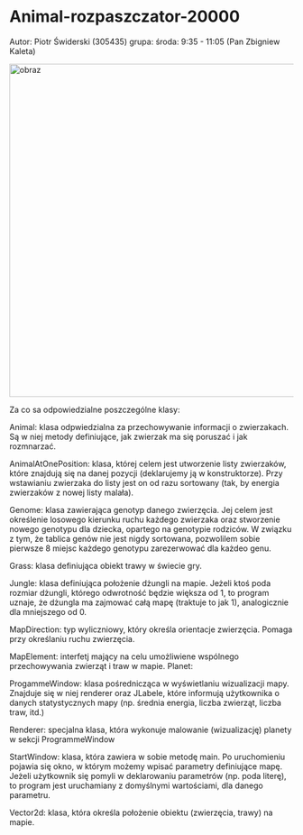 # Animal-rozpaszczator-20000
Autor: Piotr Świderski (305435) grupa:  środa: 9:35 - 11:05 (Pan Zbigniew Kaleta)

<img width="591" alt="obraz" src="https://user-images.githubusercontent.com/58508596/71314402-e0bd4600-2447-11ea-843b-9d4a799fd2b3.png">

Za co sa odpowiedzialne poszczególne klasy:

Animal:
klasa odpwiedzialna za przechowywanie informacji o zwierzakach. Są w niej metody definiujące, jak zwierzak ma się poruszać i jak rozmnarzać.

AnimalAtOnePosition:
klasa, której celem jest utworzenie listy zwierzaków, które znajdują się na danej pozycji (deklarujemy ją w konstruktorze). Przy wstawianiu zwierzaka do listy jest on od razu sortowany (tak, by energia zwierzaków z nowej listy malała).

Genome:
klasa zawierająca genotyp danego zwierzęcia. Jej celem jest określenie losowego kierunku ruchu każdego zwierzaka oraz stworzenie nowego genotypu dla dziecka, opartego na genotypie rodziców. W związku z tym, że tablica genów nie jest nigdy sortowana, pozwolilem sobie pierwsze 8 miejsc każdego genotypu zarezerwować dla każdeo genu.

Grass:
klasa definiująca obiekt trawy w świecie gry.

Jungle:
klasa definiująca położenie dżungli na mapie. Jeżeli ktoś poda rozmiar dżungli, którego odwrotność będzie większa od 1, to program uznaje, że dżungla ma zajmować całą mapę (traktuje to jak 1), analogicznie dla mniejszego od 0.

MapDirection:
typ wyliczniowy, który określa orientacje zwierzęcia. Pomaga przy określaniu ruchu zwierzęcia.

MapElement:
interfetj mający na celu umożliwiene wspólnego przechowywania zwierząt i traw w mapie.
Planet:

ProgammeWindow:
klasa pośrednicząca w wyświetlaniu wizualizacji mapy. Znajduje się w niej renderer oraz JLabele, które informują użytkownika o danych statystycznych mapy (np. średnia energia, liczba zwierząt, liczba traw, itd.)

Renderer:
specjalna klasa, która wykonuje malowanie (wizualizację) planety w sekcji ProgrammeWindow

StartWindow:
klasa, która zawiera w sobie metodę main. Po uruchomieniu pojawia się okno, w którym możemy wpisać parametry definiujące mapę. Jeżeli użytkownik się pomyli w deklarowaniu parametrów (np. poda literę), to program jest uruchamiany z domyślnymi wartościami, dla danego parametru.

Vector2d:
klasa, która określa położenie obiektu (zwierzęcia, trawy) na mapie.

